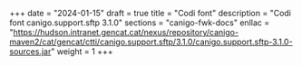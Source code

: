 +++
date        = "2024-01-15"
draft        = true
title       = "Codi font"
description = "Codi font canigo.support.sftp 3.1.0"
sections    = "canigo-fwk-docs"
enllac		= "https://hudson.intranet.gencat.cat/nexus/repository/canigo-maven2/cat/gencat/ctti/canigo.support.sftp/3.1.0/canigo.support.sftp-3.1.0-sources.jar"
weight		= 1
+++


